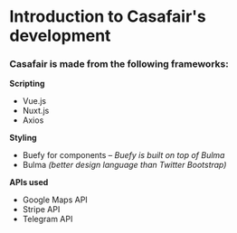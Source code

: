 # Introduction to Casafair's development

### Casafair is made from the following frameworks:

**Scripting**
- Vue.js
- Nuxt.js
- Axios

**Styling**
- Buefy for components – _Buefy is built on top of Bulma_
- Bulma _(better design language than Twitter Bootstrap)_

**APIs used**
- Google Maps API
- Stripe API
- Telegram API